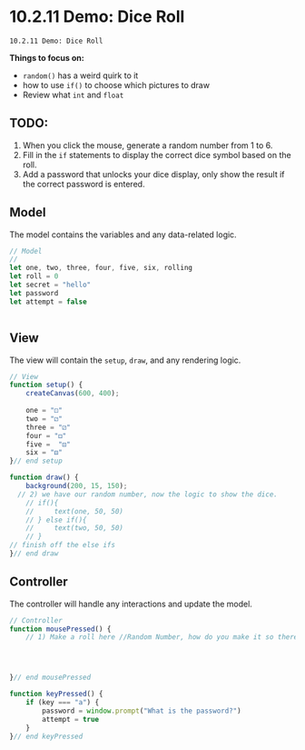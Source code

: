 # 10.2.11 Demo: Dice Roll 
```
10.2.11 Demo: Dice Roll
```

**Things to focus on:**
* `random()` has a weird quirk to it
* how to use `if()` to choose which pictures to draw
* Review what `int` and `float` 

## TODO:

1. When you click the mouse, generate a random number from 1 to 6.
2. Fill in the `if` statements to display the correct dice symbol based on the roll.
3. Add a password that unlocks your dice display, only show the result if the correct password is entered.


## Model
The model contains the variables and any data-related logic.

```javascript
// Model
// 
let one, two, three, four, five, six, rolling
let roll = 0
let secret = "hello"
let password
let attempt = false



```

## View
The view will contain the `setup`, `draw`, and any rendering logic.

```javascript
// View
function setup() {
    createCanvas(600, 400);
    
    one = "⚀"
    two = "⚁" 
    three = "⚂"
    four = "⚃"
    five =  "⚄" 
    six = "⚅"
}// end setup

function draw() {
    background(200, 15, 150);
  // 2) we have our random number, now the logic to show the dice.  
    // if(){
    //     text(one, 50, 50)
    // } else if(){
    //     text(two, 50, 50)
    // }
// finish off the else ifs 
}// end draw


```

## Controller
The controller will handle any interactions and update the model.

```javascript
// Controller
function mousePressed() {
    // 1) Make a roll here //Random Number, how do you make it so there is not decimals 




}// end mousePressed

function keyPressed() {
    if (key === "a") {
        password = window.prompt("What is the password?")
        attempt = true
    }
}// end keyPressed
```

